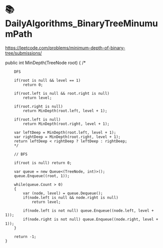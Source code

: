 # 📚 DailyAlgorithms_BinaryTreeMinumumPath



https://leetcode.com/problems/minimum-depth-of-binary-tree/submissions/


public int MinDepth(TreeNode root) {
        /*

        DFS

        if(root is null && level == 1)
            return 0;
        
        if(root.left is null && root.right is null)
            return level;
        
        if(root.right is null)
            return MinDepth(root.left, level + 1);
        
        if(root.left is null)
            return MinDepth(root.right, level + 1);
        
        var leftDeep = MinDepth(root.left, level + 1);
        var rightDeep = MinDepth(root.right, level + 1);
        return leftDeep < rightDeep ? leftDeep : rightDeep;
        */
        
        // BFS
        
        if(root is null) return 0;
        
        var queue = new Queue<(TreeNode, int)>();
        queue.Enqueue((root, 1));
        
        while(queue.Count > 0)
        {
            var (node, level) = queue.Dequeue();
            if(node.left is null && node.right is null)
                return level;
            
            if(node.left is not null) queue.Enqueue((node.left, level + 1));
            if(node.right is not null) queue.Enqueue((node.right, level + 1));            
        }
        
        return -1;
    }
